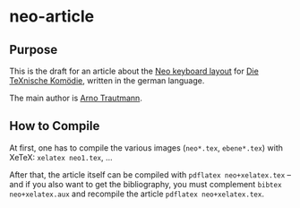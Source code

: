 ﻿
# neo-article

## Purpose

This is the draft for an article about the [Neo keyboard layout](http://neo-layout.org/) for [Die TeXnische Komödie](http://www.dante.de/DTK.html), written in the german language.

The main author is [Arno Trautmann](http://github.com/alt/neo-article).

## How to Compile

At first, one has to compile the various images (‌‌`neo*.tex`, `ebene*.tex`) with XeTeX: `xelatex neo1.tex‌`, …

After that, the article itself can be compiled with `pdflatex neo+xelatex.tex` – and if you also want to get the bibliography, you must complement ‌‌‌`bibtex neo+xelatex.aux` and recompile the article `pdflatex neo+xelatex.tex`.
